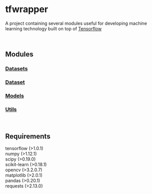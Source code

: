 # tfwrapper
A project containing several modules useful for developing machine learning technology built on top of [Tensorflow](https://www.tensorflow.org/)

<br />

## Modules
### [Datasets](https://github.com/epigramai/tfwrapper/blob/master/tfwrapper/datasets)
### [Dataset](https://github.com/epigramai/tfwrapper/blob/master/tfwrapper/dataset.py)
### [Models](https://github.com/epigramai/tfwrapper/blob/master/tfwrapper/models)
### [Utils]()
<br />

## Requirements
tensorflow (>1.0.1)<br />
numpy (>1.12.1)<br />
scipy (>0.19.0)<br />
scikit-learn (>0.18.1)<br /> 
opencv (>3.2.0.7)<br />
matplotlib (>2.0.1)<br />
pandas (>0.20.1)<br />
requests (>2.13.0)<br />



